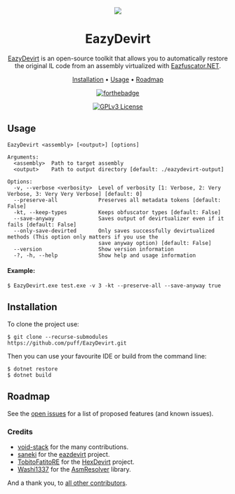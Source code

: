 <div align="center">

<img src="assets/Logo.png">

# EazyDevirt

[EazyDevirt] is an open-source toolkit that allows you to automatically restore the original IL code from an assembly virtualized with [Eazfuscator.NET].

[Installation](#installation) •
[Usage](#usage) •
[Roadmap](#roadmap)

[![forthebadge](https://forthebadge.com/images/badges/powered-by-black-magic.svg)](https://forthebadge.com)

[![GPLv3 License](https://img.shields.io/badge/License-GPL%20v3-orangered.svg)](https://opensource.org/licenses/)

</div>

## Usage
```
EazyDevirt <assembly> [<output>] [options]
```

```console
Arguments:
  <assembly>  Path to target assembly
  <output>    Path to output directory [default: ./eazydevirt-output]

Options:
  -v, --verbose <verbosity>  Level of verbosity [1: Verbose, 2: Very Verbose, 3: Very Very Verbose] [default: 0]
  --preserve-all             Preserves all metadata tokens [default: False]
  -kt, --keep-types          Keeps obfuscator types [default: False]
  --save-anyway              Saves output of devirtualizer even if it fails [default: False]
  --only-save-devirted       Only saves successfully devirtualized methods (This option only matters if you use the
                             save anyway option) [default: False]
  --version                  Show version information
  -?, -h, --help             Show help and usage information
```

#### Example:
```console
$ EazyDevirt.exe test.exe -v 3 -kt --preserve-all --save-anyway true
```

## Installation
To clone the project use:

```console
$ git clone --recurse-submodules https://github.com/puff/EazyDevirt.git
```

Then you can use your favourite IDE or build from the command line:

```console
$ dotnet restore
$ dotnet build
```

## Roadmap
See the [open issues](https://github.com/puff/EazyDevirt/issues) for a list of proposed features (and known issues).

### Credits
- [void-stack] for the many contributions.
- [saneki] for the [eazdevirt] project.
- [TobitoFatitoRE] for the [HexDevirt] project.
- [Washi1337] for the [AsmResolver] library.

And a thank you, to [all other contributors](https://github.com/puff/EazyDevirt/graphs/contributors). 

[EazyDevirt]:https://github.com/puff/EazyDevirt
[eazdevirt]:https://github.com/saneki/eazdevirt
[HexDevirt]:https://github.com/TobitoFatitoRE/HexDevirt
[TobitoFatitoRE]:https://github.com/TobitoFatitoRE
[void-stack]:https://github.com/void-stack
[saneki]:https://github.com/saneki
[Washi1337]:https://github.com/Washi1337
[AsmResolver]:https://github.com/Washi1337/AsmResolver
[Eazfuscator.NET]:https://www.gapotchenko.com/eazfuscator.net
